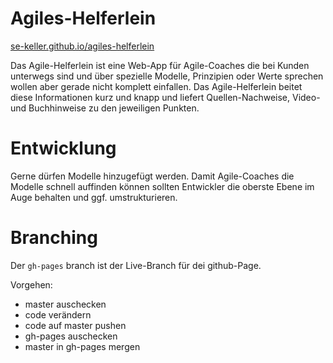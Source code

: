 Agiles-Helferlein
=================

[se-keller.github.io/agiles-helferlein](http://se-keller.github.io/agiles-helferlein)

Das Agile-Helferlein ist eine Web-App für Agile-Coaches die bei Kunden unterwegs sind und über spezielle Modelle, Prinzipien oder Werte sprechen wollen aber gerade nicht komplett einfallen.
Das Agile-Helferlein beitet diese Informationen kurz und knapp und liefert Quellen-Nachweise, Video- und Buchhinweise zu den jeweiligen Punkten.

Entwicklung
===========

Gerne dürfen Modelle hinzugefügt werden. Damit Agile-Coaches die Modelle schnell auffinden können sollten Entwickler die oberste Ebene im Auge behalten und ggf. umstrukturieren.

Branching
=========

Der `gh-pages` branch ist der Live-Branch für dei github-Page.

Vorgehen:
* master auschecken
* code verändern
* code auf master pushen
* gh-pages auschecken
* master in gh-pages mergen

